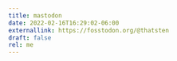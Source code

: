 ```yaml
---
title: mastodon
date: 2022-02-16T16:29:02-06:00
externallink: https://fosstodon.org/@thatsten 
draft: false
rel: me
---
```

